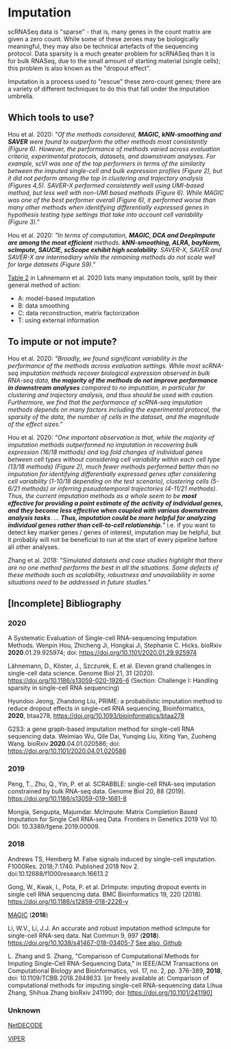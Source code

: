 # Imputation

scRNASeq data is "sparse" - that is, many genes in the count matrix are given a zero count. While some of these zeroes may be biologically meaningful, they may also be technical artefacts of the sequencing protocol. Data sparsity is a much greater problem for scRNASeq than it is for bulk RNASeq, due to the small amount of starting material (single cells); this problem is also known as the "dropout effect".

Imputation is a process used to "rescue" these zero-count genes; there are a variety of different techniques to do this that fall under the imputation umbrella.

## Which tools to use?

Hou et al. 2020: _"Of the methods considered, **MAGIC, kNN-smoothing and SAVER** were found to outperform the other methods most consistently (Figure 6). However, the performance of methods varied across evaluation criteria, experimental protocols, datasets, and downstream analyses. For example, scVI was one of the top performers in terms of the similarity between the imputed single-cell and bulk expression profiles (Figure 2), but it did not perform among the top in clustering and trajectory analysis (Figures 4,5). SAVER-X performed consistently well using UMI-based method, but less well with non-UMI based methods (Figure 6). While MAGIC was one of the best performer overall (Figure 6), it performed worse than many other methods when identifying differentially expressed genes in hypothesis testing type settings that take into account cell variability (Figure 3)."_

Hou et al. 2020: _"In terms of computation, **MAGIC, DCA and DeepImpute are among the most efficient** methods. **kNN-smoothing, ALRA, bayNorm, scImpute, SAUCIE, scScope exhibit high scalability**. SAVER-X, SAVER and SAVER-X are intermediary while the remaining methods do not scale well for large datasets (Figure S9)."_

[Table 2](https://genomebiology.biomedcentral.com/articles/10.1186/s13059-020-1926-6) in Lahnemann et al. 2020 lists many imputation tools, split by their general method of action: 
* A: model-based imputation
* B: data smoothing
* C: data reconstruction, matrix factorization
* T: using external information

## To impute or not impute?

Hou et al. 2020: _"Broadly, we found significant variability in the performance of the methods across evaluation settings. While most scRNA-seq imputation methods recover biological expression observed in bulk RNA-seq data, **the majority of the methods do not improve performance in downstream analyses** compared to no imputation, in particular for clustering and trajectory analysis, and thus should be used with caution. Furthermore, we find that the performance of scRNA-seq imputation methods depends on many factors including the experimental protocol, the sparsity of the data, the number of cells in the dataset, and the magnitude of the effect sizes."_

Hou et al. 2020: _"One important observation is that, while the majority of imputation methods outperformed no imputation in recovering bulk expression (16/18 methods) and log fold changes of individual genes between cell types without considering cell variability within each cell type (13/18 methods) (Figure 2), much fewer methods performed better than no imputation for identifying differentially expressed genes after considering cell variability (1-10/18 depending on the test scenario), clustering cells (5-6/21 methods) or inferring pseudotemporal trajectories (4-11/21 methods). Thus, the current imputation methods as a whole seem to be **most effective for providing a point estimate of the activity of individual genes, and they become less effective when coupled with various downstream analysis tasks**. ... **Thus, imputation could be more helpful for analyzing individual genes rather than cell-to-cell relationship.**"_ i.e. if you want to detect key marker genes / genes of interest, imputation may be helpful, but it probably will not be beneficial to run at the start of every pipeline before all other analyses.

Zhang et al. 2018: _"Simulated datasets and case studies highlight that there are no one method performs the best in all the situations. Some defects of these methods such as scalability, robustness and unavailability in some situations need to be addressed in future studies."_

## [Incomplete] Bibliography

### 2020

A Systematic Evaluation of Single-cell RNA-sequencing Imputation Methods. Wenpin Hou, Zhicheng Ji, Hongkai Ji, Stephanie C. Hicks. bioRxiv **2020**.01.29.925974; doi: https://doi.org/10.1101/2020.01.29.925974 

Lähnemann, D., Köster, J., Szczurek, E. et al. Eleven grand challenges in single-cell data science. Genome Biol 21, 31 (2020). https://doi.org/10.1186/s13059-020-1926-6 (Section: Challenge I: Handling sparsity in single-cell RNA sequencing)

Hyundoo Jeong, Zhandong Liu, PRIME: a probabilistic imputation method to reduce dropout effects in single-cell RNA sequencing, Bioinformatics, **2020**, btaa278, https://doi.org/10.1093/bioinformatics/btaa278

G2S3: a gene graph-based imputation method for single-cell RNA sequencing data. Weimiao Wu, Qile Dai, Yunqing Liu, Xiting Yan, Zuoheng Wang. bioRxiv **2020**.04.01.020586; doi: https://doi.org/10.1101/2020.04.01.020586 

### 2019

Peng, T., Zhu, Q., Yin, P. et al. SCRABBLE: single-cell RNA-seq imputation constrained by bulk RNA-seq data. Genome Biol 20, 88 (2019). https://doi.org/10.1186/s13059-019-1681-8

Mongia, Sengupta, Majumdar. McImpute: Matrix Completion Based Imputation for Single Cell RNA-seq Data. Frontiers in Genetics 2019 Vol 10. DOI: 10.3389/fgene.2019.00009.

### 2018

Andrews TS, Hemberg M. False signals induced by single-cell imputation. F1000Res. 2018;7:1740. Published 2018 Nov 2. doi:10.12688/f1000research.16613.2

Gong, W., Kwak, I., Pota, P. et al. DrImpute: imputing dropout events in single cell RNA sequencing data. BMC Bioinformatics 19, 220 (2018). https://doi.org/10.1186/s12859-018-2226-y

[MAGIC](https://github.com/KrishnaswamyLab/MAGIC) (**2018**)

Li, W.V., Li, J.J. An accurate and robust imputation method scImpute for single-cell RNA-seq data. Nat Commun 9, 997 (**2018**). https://doi.org/10.1038/s41467-018-03405-7 [See also, Github](https://github.com/Vivianstats/scImpute)

L. Zhang and S. Zhang, "Comparison of Computational Methods for Imputing Single-Cell RNA-Sequencing Data," in IEEE/ACM Transactions on Computational Biology and Bioinformatics, vol. 17, no. 2, pp. 376-389, **2018**, doi: 10.1109/TCBB.2018.2848633. [or freely available at: Comparison of computational methods for imputing single-cell RNA-sequencing data Lihua Zhang, Shihua Zhang bioRxiv 241190; doi: https://doi.org/10.1101/241190]

### Unknown

[NetDECODE](https://github.com/shmohammadi86/NetDECODE)

[VIPER](https://github.com/ChenMengjie/VIPER)
